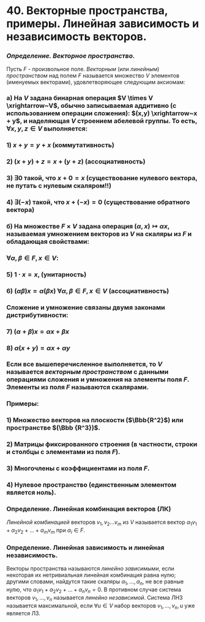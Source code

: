 # 40. Векторные пространства, примеры. Линейная зависимость и независимость векторов.

### *Определение. Векторное пространство.*
Пусть $F$ - произвольное поле. *Векторным* (или *линейны*м) *пространством* над полем $F$ называется множество $V$ элементов (именуемых векторами), удовлетворяющее следующим аксиомам:

### а) На $V$ задана бинарная операция $V \times V \xrightarrow~V$, обычно записываемая аддитивно (с использованием операции сложения): $(x,y) \xrightarrow~x + y$, и наделяющая $V$  строением абелевой группы. То есть, $\forall x, y, z \in V$ выполняется:

### 1) $x + y = y + x$ (коммутативность)

### 2) $(x + y) + z = x + (y + z)$ (ассоциативность)

### 3) $\exists 0$ такой, что $x+0=x$ (существование нулевого вектора, не путать с нулевым скаляром!!)

### 4) $\exists(-x)$ такой, что $x + (-x) = 0$ (существование обратного вектора)

### б) На множестве $F\times V$ задана операция $(\alpha,x) \longmapsto \alpha x$, называемая умножением векторов из $V$ на скаляры из $F$ и обладающая свойствами:

### $\forall \alpha, \beta \in F, x \in V$:

### 5) $1\cdot x = x$, (унитарность)

### 6) $(\alpha \beta)x = \alpha(\beta x)$ $\forall \alpha, \beta \in F, x \in V$ (ассоциативность)

### Сложение и умножение связаны двумя законами дистрибутивности:

### 7) $(\alpha + \beta)x = \alpha x + \beta x$

### 8) $\alpha(x + y) = \alpha x + \alpha y$

### Если все вышеперечисленное выполняется, то $V$ называется *векторным пространством* с данными операциями сложения и умножения на элементы поля $F$. Элементы из поля $F$ называются скалярами.

### Примеры:

### 1) Множество векторов на плоскости ($\Bbb{R^2}$) или пространстве $(\Bbb {R^3})$.

### 2) Матрицы фиксированного строения (в частности, строки и столбцы с элементами из поля $F$).

### 3) Многочлены с коэффициентами из поля $F$.

### 4) Нулевое пространство (единственным элементом является ноль).

### Определение. Линейная комбинация векторов (ЛК)
*Линейной комбинацией* векторов $v_1, v_2\dotsc v_m$ из $V$ называется вектор  $\alpha_1 v_1 + \alpha_2 v_2 + \dotsc + \alpha_m v_m$ при $\alpha_i \in F$.

### Определение. Линейная зависимость и линейная независимость.
Векторы пространства называются *линейно зависимыми*, если некоторая их нетривиальная линейная комбинация равна нулю; другими словами, найдутся такие скаляры $\alpha_1, \dotsc, \alpha_n$, не все равные нулю, что
$\alpha_1 v_1 + \alpha_2 v_2 + \dotsc + \alpha_n v_n = 0$.
В противном случае система векторов $v_1, \dotsc, v_n$ называется *линейно независимой*.
Система ЛНЗ называется максимальной, если $\forall u \in V$ набор векторов $v_1, \dotsc, v_n, u$ уже является ЛЗ.